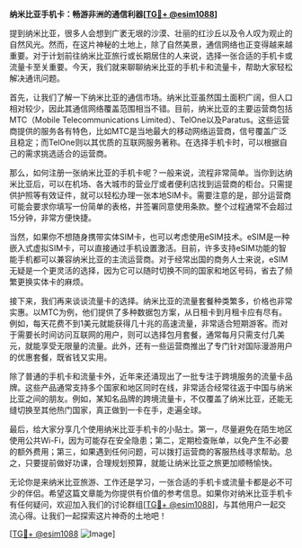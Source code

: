 **纳米比亚手机卡：畅游非洲的通信利器[[TG💪+ @esim1088](https://t.me/s/esim1088)]**

提到纳米比亚，很多人会想到广袤无垠的沙漠、壮丽的红沙丘以及令人叹为观止的自然风光。然而，在这片神秘的土地上，除了自然美景，通信网络也正变得越来越重要。对于计划前往纳米比亚旅行或长期居住的人来说，选择一张合适的手机卡或流量卡至关重要。今天，我们就来聊聊纳米比亚的手机卡和流量卡，帮助大家轻松解决通讯问题。

首先，让我们了解一下纳米比亚的通信市场。纳米比亚虽然国土面积广阔，但人口相对较少，因此其通信网络覆盖范围相当不错。目前，纳米比亚的主要运营商包括MTC（Mobile Telecommunications Limited）、TelOne以及Paratus。这些运营商提供的服务各有特色，比如MTC是当地最大的移动网络运营商，信号覆盖广泛且稳定；而TelOne则以其优质的互联网服务著称。在选择手机卡时，可以根据自己的需求挑选适合的运营商。

那么，如何注册一张纳米比亚的手机卡呢？一般来说，流程非常简单。当你到达纳米比亚后，可以在机场、各大城市的营业厅或者便利店找到运营商的柜台。只需提供护照等有效证件，就可以轻松办理一张本地SIM卡。需要注意的是，部分运营商可能会要求你填写一份简单的表格，并签署同意使用条款。整个过程通常不会超过15分钟，非常方便快捷。

当然，如果你不想随身携带实体SIM卡，也可以考虑使用eSIM技术。eSIM是一种嵌入式虚拟SIM卡，可以直接通过手机设置激活。目前，许多支持eSIM功能的智能手机都可以兼容纳米比亚的主流运营商。对于经常出国的商务人士来说，eSIM无疑是一个更灵活的选择，因为它可以随时切换不同的国家和地区号码，省去了频繁更换实体卡的麻烦。

接下来，我们再来谈谈流量卡的选择。纳米比亚的流量套餐种类繁多，价格也非常实惠。以MTC为例，他们提供了多种数据包方案，从日租卡到月租卡应有尽有。例如，每天花费不到1美元就能获得几十兆的高速流量，非常适合短期游客。而对于需要长时间访问互联网的用户，则可以选择包月套餐，通常每月只需支付几美元，就能享受无限量的流量。此外，还有一些运营商推出了专门针对国际漫游用户的优惠套餐，既省钱又实用。

除了普通的手机卡和流量卡外，近年来还涌现出了一批专注于跨境服务的流量卡品牌。这些产品通常支持多个国家和地区同时在线，非常适合经常往返于中国与纳米比亚之间的朋友。例如，某知名品牌的跨境流量卡，不仅覆盖了纳米比亚，还能无缝切换至其他热门国家，真正做到一卡在手，走遍全球。

最后，给大家分享几个使用纳米比亚手机卡的小贴士。第一，尽量避免在陌生地区使用公共Wi-Fi，因为可能存在安全隐患；第二，定期检查账单，以免产生不必要的额外费用；第三，如果遇到任何问题，可以拨打运营商的客服热线寻求帮助。总之，只要提前做好功课，合理规划预算，就能让纳米比亚之旅更加顺畅愉快。

无论你是来纳米比亚旅游、工作还是学习，一张合适的手机卡或流量卡都是必不可少的伴侣。希望这篇文章能为你提供有价值的参考信息。如果你对纳米比亚手机卡有任何疑问，欢迎加入我们的讨论群组[[TG💪+ @esim1088](https://t.me/s/esim1088)]，与其他用户一起交流心得。让我们一起探索这片神奇的土地吧！

[[TG💪+ @esim1088](https://t.me/s/esim1088) ![Image](https://i.postimg.cc/4NQfJmqS/Snipaste-2025-05-13-00-14-12.png)]